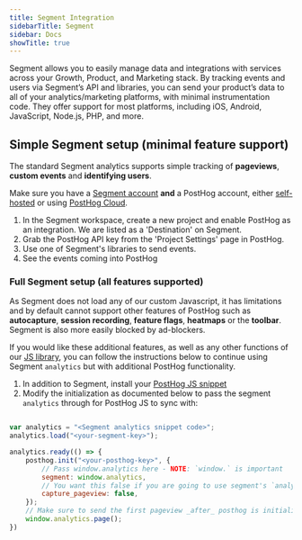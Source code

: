 ```yaml
---
title: Segment Integration
sidebarTitle: Segment
sidebar: Docs
showTitle: true
---
```


Segment allows you to easily manage data and integrations with services across your Growth, Product, and Marketing stack. By tracking events and users via Segment’s API and libraries, you can send your product’s data to all of your analytics/marketing platforms, with minimal instrumentation code. They offer support for most platforms, including iOS, Android, JavaScript, Node.js, PHP, and more.

## Simple Segment setup (minimal feature support)

The standard Segment analytics supports simple tracking of **pageviews**, **custom events** and **identifying users**.

Make sure you have a [Segment account](https://segment.com/docs/#getting-started) **and** a PostHog account, either [self-hosted](/docs/deployment) or using [PostHog Cloud](https://app.posthog.com/signup).

1. In the Segment workspace, create a new project and enable PostHog as an integration. We are listed as a 'Destination' on Segment.
2. Grab the PostHog API key from the 'Project Settings' page in PostHog.
3. Use one of Segment's libraries to send events.
4. See the events coming into PostHog


### Full Segment setup (all features supported)

As Segment does not load any of our custom Javascript, it has limitations and by default cannot support other features of PostHog such as **autocapture**, **session recording**, **feature flags**, **heatmaps** or the **toolbar**. Segment is also more easily blocked by ad-blockers.

If you would like these additional features, as well as any other functions of our [JS library](/docs/integrate/client/js), you can follow the instructions below to continue using Segment `analytics` but with additional PostHog functionality.

1. In addition to Segment, install your [PostHog JS snippet](/docs/integrate/client/js#installation)
2. Modify the initialization as documented below to pass the segment `analytics` through for PostHog JS to sync with:

```js

var analytics = "<Segment analytics snippet code>"; 
analytics.load("<your-segment-key>");

analytics.ready(() => {
    posthog.init("<your-posthog-key>", {
        // Pass window.analytics here - NOTE: `window.` is important
        segment: window.analytics,
        // You want this false if you are going to use segment's `analytics.page()` for pageviews
        capture_pageview: false, 
    });
    // Make sure to send the first pageview _after_ posthog is initialised to get all the correct properties linked
    window.analytics.page();
})
```

